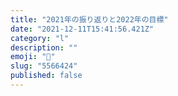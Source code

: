 ```yaml
---
title: "2021年の振り返りと2022年の目標"
date: "2021-12-11T15:41:56.421Z"
category: "l"
description: ""
emoji: "🎍"
slug: "5566424"
published: false
---
```

